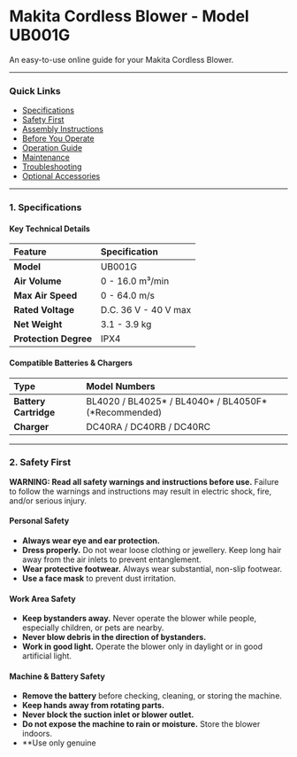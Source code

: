 # Makita Cordless Blower - Model UB001G

An easy-to-use online guide for your Makita Cordless Blower.

---

### Quick Links
* [Specifications](#1-specifications)
* [Safety First](#2-safety-first)
* [Assembly Instructions](#3-assembly-instructions)
* [Before You Operate](#4-before-you-operate)
* [Operation Guide](#5-operation-guide)
* [Maintenance](#6-maintenance)
* [Troubleshooting](#7-troubleshooting)
* [Optional Accessories](#8-optional-accessories)

---

### 1. Specifications

#### Key Technical Details
| Feature | Specification |
| :--- | :--- |
| **Model** | UB001G |
| **Air Volume** | 0 - 16.0 m³/min |
| **Max Air Speed** | 0 - 64.0 m/s |
| **Rated Voltage** | D.C. 36 V - 40 V max |
| **Net Weight** | 3.1 - 3.9 kg |
| **Protection Degree** | IPX4 |

#### Compatible Batteries & Chargers
| Type | Model Numbers |
| :--- | :--- |
| **Battery Cartridge** | BL4020 / BL4025* / BL4040* / BL4050F* (*Recommended) |
| **Charger** | DC40RA / DC40RB / DC40RC |

---

### 2. Safety First

**WARNING: Read all safety warnings and instructions before use.** Failure to follow the warnings and instructions may result in electric shock, fire, and/or serious injury.

#### Personal Safety
* **Always wear eye and ear protection.**
* **Dress properly.** Do not wear loose clothing or jewellery. Keep long hair away from the air inlets to prevent entanglement.
* **Wear protective footwear.** Always wear substantial, non-slip footwear.
* **Use a face mask** to prevent dust irritation.

#### Work Area Safety
* **Keep bystanders away.** Never operate the blower while people, especially children, or pets are nearby.
* **Never blow debris in the direction of bystanders.**
* **Work in good light.** Operate the blower only in daylight or in good artificial light.

#### Machine & Battery Safety
* **Remove the battery** before checking, cleaning, or storing the machine.
* **Keep hands away from rotating parts.**
* **Never block the suction inlet or blower outlet.**
* **Do not expose the machine to rain or moisture.** Store the blower indoors.
* **Use only genuine
